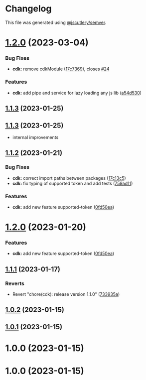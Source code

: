 # Changelog

This file was generated using [@jscutlery/semver](https://github.com/jscutlery/semver).

# [1.2.0](https://github.com/code-workers-io/angular-kit/compare/cdk-1.1.2...cdk-1.2.0) (2023-03-04)


### Bug Fixes

* **cdk:** remove cdkModule ([17c7369](https://github.com/code-workers-io/angular-kit/commit/17c7369319b3e0f4aea536c4dbfad4feae3c76f4)), closes [#24](https://github.com/code-workers-io/angular-kit/issues/24)


### Features

* **cdk:** add pipe and service for lazy loading any js lib ([a54d530](https://github.com/code-workers-io/angular-kit/commit/a54d530795d296eb050f9bd2d3fef0cd9f3b8f5f))



## [1.1.3](https://github.com/code-workers-io/angular-kit/compare/cdk-1.1.2...cdk-1.1.3) (2023-01-25)



## [1.1.3](https://github.com/code-workers-io/angular-kit/compare/cdk-1.1.2...cdk-1.1.3) (2023-01-25)

* internal improvements

## [1.1.2](https://github.com/code-workers-io/angular-kit/compare/cdk-1.1.1...cdk-1.1.2) (2023-01-21)


### Bug Fixes

* **cdk:** correct import paths between packages ([17c13c5](https://github.com/code-workers-io/angular-kit/commit/17c13c521659cb2f7eb044bcc659011e19842287))
* **cdk:** fix typing of supported token and add tests ([759ad11](https://github.com/code-workers-io/angular-kit/commit/759ad11a7e47e29e638fb4d826451c2b75a42b93))


### Features

* **cdk:** add new feature supported-token ([0fd50ea](https://github.com/code-workers-io/angular-kit/commit/0fd50eac6596727a223d14e998372c5202b0e962))



# [1.2.0](https://github.com/code-workers-io/angular-kit/compare/cdk-1.1.1...cdk-1.2.0) (2023-01-20)


### Features

* **cdk:** add new feature supported-token ([0fd50ea](https://github.com/code-workers-io/angular-kit/commit/0fd50eac6596727a223d14e998372c5202b0e962))



## [1.1.1](https://github.com/code-workers-io/angular-kit/compare/cdk-1.1.0...cdk-1.1.1) (2023-01-17)


### Reverts

* Revert "chore(cdk): release version 1.1.0" ([733935a](https://github.com/code-workers-io/angular-kit/commit/733935a17699c84d5d2389adf5cf54a01716c122))



## [1.0.2](https://github.com/code-workers-io/angular-kit/compare/cdk-1.0.1...cdk-1.0.2) (2023-01-15)



## [1.0.1](https://github.com/code-workers-io/angular-kit/compare/cdk-1.0.0...cdk-1.0.1) (2023-01-15)



# 1.0.0 (2023-01-15)



# 1.0.0 (2023-01-15)
